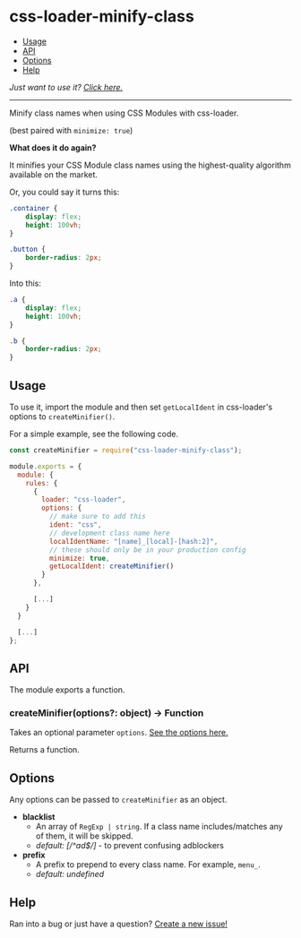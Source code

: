 # css-loader-minify-class

* [Usage](#usage)
* [API](#api)
* [Options](#options)
* [Help](#help)

*Just want to use it? [Click here.](#usage)*

---

Minify class names when using CSS Modules with css-loader.

(best paired with `minimize: true`)

**What does it do again?**

It minifies your CSS Module class names using the highest-quality algorithm available on the market.

Or, you could say it turns this:

```css
.container {
    display: flex;
    height: 100vh;
}

.button {
    border-radius: 2px;
}
```

Into this:

```css
.a {
    display: flex;
    height: 100vh;
}

.b {
    border-radius: 2px;
}
```

## Usage

To use it, import the module and then set `getLocalIdent` in css-loader's options to `createMinifier()`.

For a simple example, see the following code.

```js
const createMinifier = require("css-loader-minify-class");

module.exports = {
  module: {
    rules: {
      {
        loader: "css-loader",
        options: {
          // make sure to add this
          ident: "css",
          // development class name here
          localIdentName: "[name]_[local]-[hash:2]",
          // these should only be in your production config
          minimize: true,
          getLocalIdent: createMinifier()
        }
      },

      [...]
    }
  }

  [...]
};
```

## API

The module exports a function.

### createMinifier(options?: object) -> Function

Takes an optional parameter `options`. [See the options here.](#options)

Returns a function.

## Options

Any options can be passed to `createMinifier` as an object.

* **blacklist**
	* An array of `RegExp | string`. If a class name includes/matches any of them, it will be skipped.
	* *default: [/^ad$/]* - to prevent confusing adblockers
* **prefix**
	* A prefix to prepend to every class name. For example, `menu_`.
	* *default: undefined*

## Help

Ran into a bug or just have a question? [Create a new issue!](https://github.com/odensc/css-loader-minify-class/issues)
